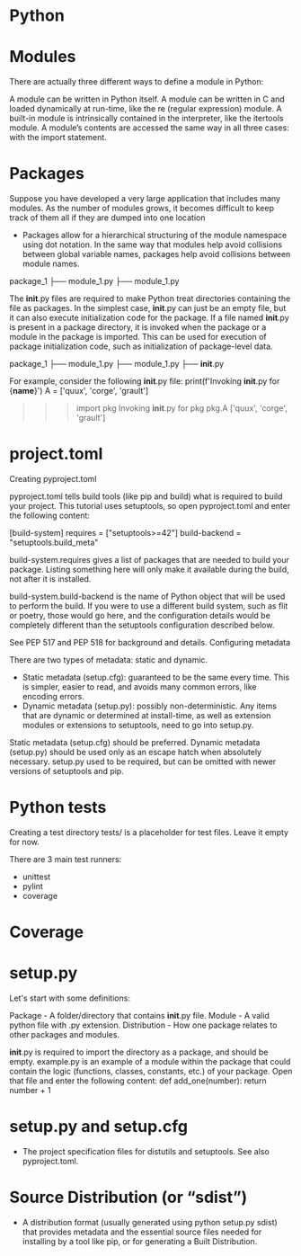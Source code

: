 # Python


# Modules
There are actually three different ways to define a module in Python:

A module can be written in Python itself.
A module can be written in C and loaded dynamically at run-time, like the re (regular expression) module.
A built-in module is intrinsically contained in the interpreter, like the itertools module.
A module’s contents are accessed the same way in all three cases: with the import statement.

# Packages
Suppose you have developed a very large application that includes many modules. As the number of modules grows, it becomes difficult to keep track of them all if they are dumped into one location

- Packages allow for a hierarchical structuring of the module namespace using dot notation. In the same way that modules help avoid collisions between global variable names, packages help avoid collisions between module names.

package_1
├── module_1.py
├── module_1.py


The __init__.py files are required to make Python treat directories containing the file as packages.
In the simplest case, __init__.py can just be an empty file, but it can also execute initialization code for the package.
If a file named __init__.py is present in a package directory, it is invoked when the package or a module in the package is imported. This can be used for execution of package initialization code, such as initialization of package-level data.


package_1
├── module_1.py
├── module_1.py
├── __init__.py

For example, consider the following __init__.py file:
  print(f'Invoking __init__.py for {__name__}')
  A = ['quux', 'corge', 'grault']

>>> import pkg
Invoking __init__.py for pkg
>>> pkg.A
['quux', 'corge', 'grault']




# project.toml
Creating pyproject.toml

pyproject.toml tells build tools (like pip and build) what is required to build your project. This tutorial uses setuptools, so open pyproject.toml and enter the following content:

[build-system]
requires = ["setuptools>=42"]
build-backend = "setuptools.build_meta"

build-system.requires gives a list of packages that are needed to build your package. Listing something here will only make it available during the build, not after it is installed.

build-system.build-backend is the name of Python object that will be used to perform the build. If you were to use a different build system, such as flit or poetry, those would go here, and the configuration details would be completely different than the setuptools configuration described below.

See PEP 517 and PEP 518 for background and details.
Configuring metadata

There are two types of metadata: static and dynamic.
- Static metadata (setup.cfg): guaranteed to be the same every time. This is simpler, easier to read, and avoids many common errors, like encoding errors.
- Dynamic metadata (setup.py): possibly non-deterministic. Any items that are dynamic or determined at install-time, as well as extension modules or extensions to setuptools, need to go into setup.py.

Static metadata (setup.cfg) should be preferred. Dynamic metadata (setup.py) should be used only as an escape hatch when absolutely necessary. setup.py used to be required, but can be omitted with newer versions of setuptools and pip.

















# Python tests
Creating a test directory
tests/ is a placeholder for test files. Leave it empty for now.

There are 3 main test runners:
  - unittest
  - pylint
  - coverage

# Coverage



# setup.py
Let's start with some definitions:

Package - A folder/directory that contains __init__.py file.
Module - A valid python file with .py extension.
Distribution - How one package relates to other packages and modules.

__init__.py is required to import the directory as a package, and should be empty.
example.py is an example of a module within the package that could contain the logic (functions, classes, constants, etc.) of your package. Open that file and enter the following content:
def add_one(number):
    return number + 1


# setup.py and setup.cfg
- The project specification files for distutils and setuptools. See also pyproject.toml.

# Source Distribution (or “sdist”)
- A distribution format (usually generated using python setup.py sdist) that provides metadata and the essential source files needed for installing by a tool like pip, or for generating a Built Distribution.
